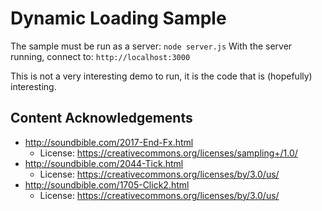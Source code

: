 # Dynamic Loading Sample
The sample must be run as a server: `node server.js`
With the server running, connect to: `http://localhost:3000`

This is not a very interesting demo to run, it is the code that is (hopefully) interesting.

## Content Acknowledgements

* http://soundbible.com/2017-End-Fx.html
  * License: https://creativecommons.org/licenses/sampling+/1.0/
* http://soundbible.com/2044-Tick.html
  * License: https://creativecommons.org/licenses/by/3.0/us/
* http://soundbible.com/1705-Click2.html
  * License: https://creativecommons.org/licenses/by/3.0/us/
